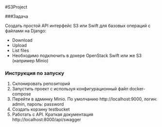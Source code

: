 #S3Project

###Задача

Создать простой API интерфейс S3 или Swift для базовых операций с файлами на Django:
* Download
* Upload
* List files
* Необходимо подключить в докере OpenStack Swift или же S3 (например Minio)
### Инструкция по запуску
1. Склонировать репозиторий
2. Запустить проект с используя конфигурационный файл docker-compose
3. Перейти в админку Minio. По умолчанию http://localhost:9000, логин: admin, пароль: password
4. Создать корзину testbucket
5. Работать с API. Краткая документация http://localhost:8000/api/swagger


